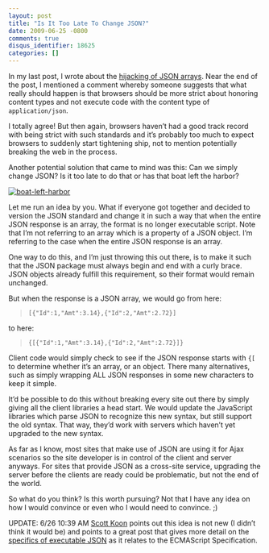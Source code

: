 ```yaml
---
layout: post
title: "Is It Too Late To Change JSON?"
date: 2009-06-25 -0800
comments: true
disqus_identifier: 18625
categories: []
---
```

In my last post, I wrote about the [hijacking of JSON
arrays](http://haacked.com/archive/2009/06/25/json-hijacking.aspx "JSON Hijacking").
Near the end of the post, I mentioned a comment whereby someone suggests
that what really should happen is that browsers should be more strict
about honoring content types and not execute code with the content type
of `application/json`.

I totally agree! But then again, browsers haven’t had a good track
record with being strict with such standards and it’s probably too much
to expect browsers to suddenly start tightening ship, not to mention
potentially breaking the web in the process.

Another potential solution that came to mind was this: Can we simply
change JSON? Is it too late to do that or has that boat left the harbor?

[![boat-left-harbor](http://haacked.com/images/haacked_com/WindowsLiveWriter/IsItTooLateToChangeJSON_117AE/boat-left-harbor_thumb.jpg "boat-left-harbor")](http://haacked.com/images/haacked_com/WindowsLiveWriter/IsItTooLateToChangeJSON_117AE/boat-left-harbor_2.jpg)

Let me run an idea by you. What if everyone got together and decided to
version the JSON standard and change it in such a way that when the
entire JSON response is an array, the format is no longer executable
script. Note that I’m not referring to an array which is a property of a
JSON object. I’m referring to the case when the entire JSON response is
an array.

One way to do this, and I’m just throwing this out there, is to make it
such that the JSON package must always begin and end with a curly brace.
JSON objects already fulfill this requirement, so their format would
remain unchanged.

But when the response is a JSON array, we would go from here:

> `[{"Id":1,"Amt":3.14},{"Id":2,"Amt":2.72}]`

to here:

> `{[{"Id":1,"Amt":3.14},{"Id":2,"Amt":2.72}]}`

Client code would simply check to see if the JSON response starts with
`{[` to determine whether it’s an array, or an object. There many
alternatives, such as simply wrapping ALL JSON responses in some new
characters to keep it simple.

It’d be possible to do this without breaking every site out there by
simply giving all the client libraries a head start. We would update the
JavaScript libraries which parse JSON to recognize this new syntax, but
still support the old syntax. That way, they’d work with servers which
haven’t yet upgraded to the new syntax.

As far as I know, most sites that make use of JSON are using it for Ajax
scenarios so the site developer is in control of the client and server
anyways. For sites that provide JSON as a cross-site service, upgrading
the server before the clients are ready could be problematic, but not
the end of the world.

So what do you think? Is this worth pursuing? Not that I have any idea
on how I would convince or even who I would need to convince. ;)

UPDATE: 6/26 10:39 AM [Scott Koon](http://lazycoder.com "friend met")
points out this idea is not new (I didn’t think it would be) and points
to a great post that gives more detail on the [specifics of executable
JSON](http://robubu.com/?p=25 "Conflating JSON with JavaScript") as it
relates to the ECMAScript Specification.

